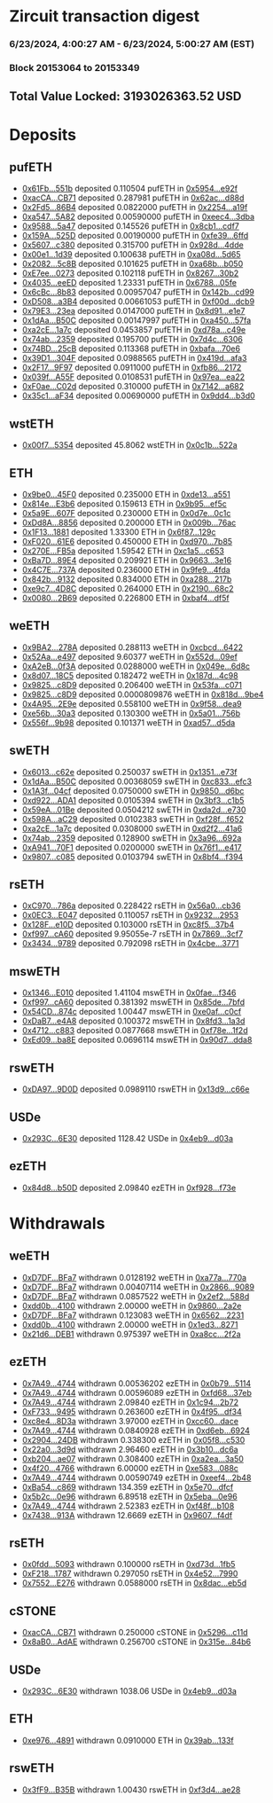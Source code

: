 # Zircuit transaction digest
### 6/23/2024, 4:00:27 AM - 6/23/2024, 5:00:27 AM (EST)
### Block 20153064 to 20153349

## Total Value Locked: 3193026363.52 USD

# Deposits
## pufETH
- [0x61Fb...551b](https://etherscan.io/address/0x61FbdDDc81807B527CE9D03dDeFBE75f9D75551b) deposited 0.110504 pufETH in [0x5954...e92f](https://etherscan.io/tx/0x61FbdDDc81807B527CE9D03dDeFBE75f9D75551b)
- [0xacCA...CB71](https://etherscan.io/address/0xacCA9aeB162f5D7d28B48f5141f1eE71243DCB71) deposited 0.287981 pufETH in [0x62ac...d88d](https://etherscan.io/tx/0xacCA9aeB162f5D7d28B48f5141f1eE71243DCB71)
- [0x2Fd5...86B4](https://etherscan.io/address/0x2Fd55370391e5E099AA300a587d93C35dd8986B4) deposited 0.0822000 pufETH in [0x2254...a19f](https://etherscan.io/tx/0x2Fd55370391e5E099AA300a587d93C35dd8986B4)
- [0xa547...5A82](https://etherscan.io/address/0xa5479448716c7cbD088244f40A76B2067E1E5A82) deposited 0.00590000 pufETH in [0xeec4...3dba](https://etherscan.io/tx/0xa5479448716c7cbD088244f40A76B2067E1E5A82)
- [0x9588...5a47](https://etherscan.io/address/0x95884CfAa84eeEc08F71E13dB48457Ae1EC15a47) deposited 0.145526 pufETH in [0x8cb1...cdf7](https://etherscan.io/tx/0x95884CfAa84eeEc08F71E13dB48457Ae1EC15a47)
- [0x159A...525D](https://etherscan.io/address/0x159A41B21ba35A2af3eb297371C116DBE07F525D) deposited 0.00190000 pufETH in [0xfe39...6ffd](https://etherscan.io/tx/0x159A41B21ba35A2af3eb297371C116DBE07F525D)
- [0x5607...c380](https://etherscan.io/address/0x5607059A32f0D7228815dD5b36A8b3e40637c380) deposited 0.315700 pufETH in [0x928d...4dde](https://etherscan.io/tx/0x5607059A32f0D7228815dD5b36A8b3e40637c380)
- [0x00e1...1d39](https://etherscan.io/address/0x00e1c6ddd1186c97FD0a620e44D884150e791d39) deposited 0.100638 pufETH in [0xa08d...5d65](https://etherscan.io/tx/0x00e1c6ddd1186c97FD0a620e44D884150e791d39)
- [0x2082...5c8B](https://etherscan.io/address/0x20822B4cF72492681131d201227bdB4124b75c8B) deposited 0.101625 pufETH in [0xa68b...b050](https://etherscan.io/tx/0x20822B4cF72492681131d201227bdB4124b75c8B)
- [0xE7ee...0273](https://etherscan.io/address/0xE7ee269a958A1917759090EA87Ea3A1123a60273) deposited 0.102118 pufETH in [0x8267...30b2](https://etherscan.io/tx/0xE7ee269a958A1917759090EA87Ea3A1123a60273)
- [0x4035...eeED](https://etherscan.io/address/0x403512d66c32DAeBe6D01889E91Ab70e2f25eeED) deposited 1.23331 pufETH in [0x6788...05fe](https://etherscan.io/tx/0x403512d66c32DAeBe6D01889E91Ab70e2f25eeED)
- [0x6cBc...8b83](https://etherscan.io/address/0x6cBc1043443e250662Fa298361845dF3Bf6f8b83) deposited 0.00957047 pufETH in [0x142b...cd99](https://etherscan.io/tx/0x6cBc1043443e250662Fa298361845dF3Bf6f8b83)
- [0xD508...a3B4](https://etherscan.io/address/0xD5089f92707E7279B13BeFe5Eb45bA015839a3B4) deposited 0.00661053 pufETH in [0xf00d...dcb9](https://etherscan.io/tx/0xD5089f92707E7279B13BeFe5Eb45bA015839a3B4)
- [0x79E3...23ea](https://etherscan.io/address/0x79E3a9197ea47E1445a2337f87F8cDeDDcEa23ea) deposited 0.0147000 pufETH in [0x8d91...e1e7](https://etherscan.io/tx/0x79E3a9197ea47E1445a2337f87F8cDeDDcEa23ea)
- [0x1dAa...B50C](https://etherscan.io/address/0x1dAa630b81FEaF23e67b50c6d1e26eCf41CfB50C) deposited 0.00147997 pufETH in [0xa450...57fa](https://etherscan.io/tx/0x1dAa630b81FEaF23e67b50c6d1e26eCf41CfB50C)
- [0xa2cE...1a7c](https://etherscan.io/address/0xa2cE0AAaC99cd1BeF2A7818b9612C9F4a91e1a7c) deposited 0.0453857 pufETH in [0xd78a...c49e](https://etherscan.io/tx/0xa2cE0AAaC99cd1BeF2A7818b9612C9F4a91e1a7c)
- [0x74ab...2359](https://etherscan.io/address/0x74ab8ea182ED1aD1e04605e653b88fd97A1b2359) deposited 0.195700 pufETH in [0x7d4c...6306](https://etherscan.io/tx/0x74ab8ea182ED1aD1e04605e653b88fd97A1b2359)
- [0x74BD...25cB](https://etherscan.io/address/0x74BD9d536882456f4F0E360FD6A68E5070Ad25cB) deposited 0.113368 pufETH in [0xbafa...70e6](https://etherscan.io/tx/0x74BD9d536882456f4F0E360FD6A68E5070Ad25cB)
- [0x39D1...304F](https://etherscan.io/address/0x39D1C79768b409E09C50519217680418bF3c304F) deposited 0.0988565 pufETH in [0x419d...afa3](https://etherscan.io/tx/0x39D1C79768b409E09C50519217680418bF3c304F)
- [0x2F17...9F97](https://etherscan.io/address/0x2F170020148f41BA8e0E00b43cf6A807090c9F97) deposited 0.0911000 pufETH in [0xfb86...2172](https://etherscan.io/tx/0x2F170020148f41BA8e0E00b43cf6A807090c9F97)
- [0x039f...A55F](https://etherscan.io/address/0x039f4A37C3F36404e89c681127Ca523AEf4AA55F) deposited 0.0108531 pufETH in [0x97ea...ea22](https://etherscan.io/tx/0x039f4A37C3F36404e89c681127Ca523AEf4AA55F)
- [0xF0ae...C02d](https://etherscan.io/address/0xF0ae25fD20cAEF69acE33EE139457DC61907C02d) deposited 0.310000 pufETH in [0x7142...a682](https://etherscan.io/tx/0xF0ae25fD20cAEF69acE33EE139457DC61907C02d)
- [0x35c1...aF34](https://etherscan.io/address/0x35c1B0C988e1A0f9bfEe3141D554C5b40858aF34) deposited 0.00690000 pufETH in [0x9dd4...b3d0](https://etherscan.io/tx/0x35c1B0C988e1A0f9bfEe3141D554C5b40858aF34)
## wstETH
- [0x00f7...5354](https://etherscan.io/address/0x00f727e5Aba932b09040d3bb28A8a9da53c45354) deposited 45.8062 wstETH in [0x0c1b...522a](https://etherscan.io/tx/0x00f727e5Aba932b09040d3bb28A8a9da53c45354)
## ETH
- [0x9be0...45F0](https://etherscan.io/address/0x9be08337a76603426AF913054F7DeeB2661245F0) deposited 0.235000 ETH in [0xde13...a551](https://etherscan.io/tx/0x9be08337a76603426AF913054F7DeeB2661245F0)
- [0x814e...E3b6](https://etherscan.io/address/0x814e1e0466b5B79219B440513C5f3668571dE3b6) deposited 0.159613 ETH in [0x9b95...ef5c](https://etherscan.io/tx/0x814e1e0466b5B79219B440513C5f3668571dE3b6)
- [0x5a9E...607F](https://etherscan.io/address/0x5a9EeA80b5B63f3518eF7a87642df5992AF8607F) deposited 0.230000 ETH in [0x0d7e...0c1c](https://etherscan.io/tx/0x5a9EeA80b5B63f3518eF7a87642df5992AF8607F)
- [0xDd8A...8856](https://etherscan.io/address/0xDd8A296C1fd98b4319e8a36A8d84E4362e958856) deposited 0.200000 ETH in [0x009b...76ac](https://etherscan.io/tx/0xDd8A296C1fd98b4319e8a36A8d84E4362e958856)
- [0x1F13...1881](https://etherscan.io/address/0x1F13996b9b1598bd241540E21E147b164E4A1881) deposited 1.33300 ETH in [0x6f87...129c](https://etherscan.io/tx/0x1F13996b9b1598bd241540E21E147b164E4A1881)
- [0xF020...61E6](https://etherscan.io/address/0xF02097cBbA8342cd4DF2B72DFae67D00A71961E6) deposited 0.450000 ETH in [0xd970...7b85](https://etherscan.io/tx/0xF02097cBbA8342cd4DF2B72DFae67D00A71961E6)
- [0x270E...FB5a](https://etherscan.io/address/0x270E4260A4c17aaEDe17bf7dd18d0B6F329BFB5a) deposited 1.59542 ETH in [0xc1a5...c653](https://etherscan.io/tx/0x270E4260A4c17aaEDe17bf7dd18d0B6F329BFB5a)
- [0xBa7D...89E4](https://etherscan.io/address/0xBa7D7c1b264159BA4e07EC2ba6d59C8dDdC789E4) deposited 0.209921 ETH in [0x9663...3e16](https://etherscan.io/tx/0xBa7D7c1b264159BA4e07EC2ba6d59C8dDdC789E4)
- [0x4C7E...737A](https://etherscan.io/address/0x4C7EBB766F3352B0cbF5ebfe07b71F63F7E5737A) deposited 0.236000 ETH in [0x9fe9...4fda](https://etherscan.io/tx/0x4C7EBB766F3352B0cbF5ebfe07b71F63F7E5737A)
- [0x842b...9132](https://etherscan.io/address/0x842bd7B0B38e32fdE3a11916a230C73A2BD89132) deposited 0.834000 ETH in [0xa288...217b](https://etherscan.io/tx/0x842bd7B0B38e32fdE3a11916a230C73A2BD89132)
- [0xe9c7...4D8C](https://etherscan.io/address/0xe9c70b145BC47638a26995f10327E7A98F3A4D8C) deposited 0.264000 ETH in [0x2190...68c2](https://etherscan.io/tx/0xe9c70b145BC47638a26995f10327E7A98F3A4D8C)
- [0x0080...2B69](https://etherscan.io/address/0x0080898abc0112aDC98a50557D8CD1A3D7892B69) deposited 0.226800 ETH in [0xbaf4...df5f](https://etherscan.io/tx/0x0080898abc0112aDC98a50557D8CD1A3D7892B69)
## weETH
- [0x9BA2...278A](https://etherscan.io/address/0x9BA2f3bd4cfB2A7b3593c86dF03097506dBc278A) deposited 0.288113 weETH in [0xcbcd...6422](https://etherscan.io/tx/0x9BA2f3bd4cfB2A7b3593c86dF03097506dBc278A)
- [0x52Aa...e497](https://etherscan.io/address/0x52Aa899454998Be5b000Ad077a46Bbe360F4e497) deposited 9.60377 weETH in [0x552d...09ef](https://etherscan.io/tx/0x52Aa899454998Be5b000Ad077a46Bbe360F4e497)
- [0xA2eB...0f3A](https://etherscan.io/address/0xA2eBcE9e8FB7580F4D36a201f967FCfdDFcb0f3A) deposited 0.0288000 weETH in [0x049e...6d8c](https://etherscan.io/tx/0xA2eBcE9e8FB7580F4D36a201f967FCfdDFcb0f3A)
- [0x8d07...18C5](https://etherscan.io/address/0x8d071760BA9F56836fD38bFD34dE46e8bee718C5) deposited 0.182472 weETH in [0x187d...4c98](https://etherscan.io/tx/0x8d071760BA9F56836fD38bFD34dE46e8bee718C5)
- [0x9825...c8D9](https://etherscan.io/address/0x98250CBe27828D76eF3a7c4e437C205c4389c8D9) deposited 0.206400 weETH in [0x53fa...c071](https://etherscan.io/tx/0x98250CBe27828D76eF3a7c4e437C205c4389c8D9)
- [0x9825...c8D9](https://etherscan.io/address/0x98250CBe27828D76eF3a7c4e437C205c4389c8D9) deposited 0.0000809876 weETH in [0x818d...9be4](https://etherscan.io/tx/0x98250CBe27828D76eF3a7c4e437C205c4389c8D9)
- [0x4A95...2E9e](https://etherscan.io/address/0x4A9588392fb9a322A06EA2A8ad440c2301662E9e) deposited 0.558100 weETH in [0x9f58...dea9](https://etherscan.io/tx/0x4A9588392fb9a322A06EA2A8ad440c2301662E9e)
- [0xe56b...30a3](https://etherscan.io/address/0xe56bD4f408412Bc7e8302E847D24cBB00a2C30a3) deposited 0.130300 weETH in [0x5a01...756b](https://etherscan.io/tx/0xe56bD4f408412Bc7e8302E847D24cBB00a2C30a3)
- [0x556f...9b98](https://etherscan.io/address/0x556fa151820241eEBa719648F0e3C0072E4A9b98) deposited 0.101371 weETH in [0xad57...d5da](https://etherscan.io/tx/0x556fa151820241eEBa719648F0e3C0072E4A9b98)
## swETH
- [0x6013...c62e](https://etherscan.io/address/0x6013ff4881Aecf3F173D761162a812878258c62e) deposited 0.250037 swETH in [0x1351...e73f](https://etherscan.io/tx/0x6013ff4881Aecf3F173D761162a812878258c62e)
- [0x1dAa...B50C](https://etherscan.io/address/0x1dAa630b81FEaF23e67b50c6d1e26eCf41CfB50C) deposited 0.00368059 swETH in [0xc833...efc3](https://etherscan.io/tx/0x1dAa630b81FEaF23e67b50c6d1e26eCf41CfB50C)
- [0x1A3f...04cf](https://etherscan.io/address/0x1A3f9c0cd9B79e7AB6c06F3905A0A332660304cf) deposited 0.0750000 swETH in [0x9850...d6bc](https://etherscan.io/tx/0x1A3f9c0cd9B79e7AB6c06F3905A0A332660304cf)
- [0xd922...ADA1](https://etherscan.io/address/0xd92234e0c53c5E819776239d25Ca43b8389eADA1) deposited 0.0105394 swETH in [0x3bf3...c1b5](https://etherscan.io/tx/0xd92234e0c53c5E819776239d25Ca43b8389eADA1)
- [0x59eA...01Be](https://etherscan.io/address/0x59eA842Fb682086CD624F3213aCf04A0d48E01Be) deposited 0.0504212 swETH in [0xda2d...e730](https://etherscan.io/tx/0x59eA842Fb682086CD624F3213aCf04A0d48E01Be)
- [0x598A...aC29](https://etherscan.io/address/0x598A28060eC9cBf4ba182fEC12f1b75ec4C4aC29) deposited 0.0102383 swETH in [0xf28f...f652](https://etherscan.io/tx/0x598A28060eC9cBf4ba182fEC12f1b75ec4C4aC29)
- [0xa2cE...1a7c](https://etherscan.io/address/0xa2cE0AAaC99cd1BeF2A7818b9612C9F4a91e1a7c) deposited 0.0308000 swETH in [0xd2f2...41a6](https://etherscan.io/tx/0xa2cE0AAaC99cd1BeF2A7818b9612C9F4a91e1a7c)
- [0x74ab...2359](https://etherscan.io/address/0x74ab8ea182ED1aD1e04605e653b88fd97A1b2359) deposited 0.128900 swETH in [0x3a96...692a](https://etherscan.io/tx/0x74ab8ea182ED1aD1e04605e653b88fd97A1b2359)
- [0xA941...70F1](https://etherscan.io/address/0xA94127B85a84C2f659d841cD01F7429e5DBb70F1) deposited 0.0200000 swETH in [0x76f1...e417](https://etherscan.io/tx/0xA94127B85a84C2f659d841cD01F7429e5DBb70F1)
- [0x9807...c085](https://etherscan.io/address/0x98071fa7DD085d03b9e306a1618459914fa2c085) deposited 0.0103794 swETH in [0x8bf4...f394](https://etherscan.io/tx/0x98071fa7DD085d03b9e306a1618459914fa2c085)
## rsETH
- [0xC970...786a](https://etherscan.io/address/0xC970aF602D5621f03C9F4b0b27099afB7C5C786a) deposited 0.228422 rsETH in [0x56a0...cb36](https://etherscan.io/tx/0xC970aF602D5621f03C9F4b0b27099afB7C5C786a)
- [0x0EC3...E047](https://etherscan.io/address/0x0EC3d234dFE52140c95eD7a6c5E218Dfb1DEE047) deposited 0.110057 rsETH in [0x9232...2953](https://etherscan.io/tx/0x0EC3d234dFE52140c95eD7a6c5E218Dfb1DEE047)
- [0x128F...e10D](https://etherscan.io/address/0x128F7238A3B4323cAe46ACb70686D4Dd8EdBe10D) deposited 0.103000 rsETH in [0xc8f5...37b4](https://etherscan.io/tx/0x128F7238A3B4323cAe46ACb70686D4Dd8EdBe10D)
- [0xf997...cA60](https://etherscan.io/address/0xf997DEfd23cB5F3E6F95302C5b75E290cC5dcA60) deposited 9.95055e-7 rsETH in [0x7869...3cf7](https://etherscan.io/tx/0xf997DEfd23cB5F3E6F95302C5b75E290cC5dcA60)
- [0x3434...9789](https://etherscan.io/address/0x34349c5569e7B846c3558961552D2202760A9789) deposited 0.792098 rsETH in [0x4cbe...3771](https://etherscan.io/tx/0x34349c5569e7B846c3558961552D2202760A9789)
## mswETH
- [0x1346...E010](https://etherscan.io/address/0x1346D6551674c6bD992155240bF235AAF97AE010) deposited 1.41104 mswETH in [0x0fae...f346](https://etherscan.io/tx/0x1346D6551674c6bD992155240bF235AAF97AE010)
- [0xf997...cA60](https://etherscan.io/address/0xf997DEfd23cB5F3E6F95302C5b75E290cC5dcA60) deposited 0.381392 mswETH in [0x85de...7bfd](https://etherscan.io/tx/0xf997DEfd23cB5F3E6F95302C5b75E290cC5dcA60)
- [0x54CD...874c](https://etherscan.io/address/0x54CDa96E02f6c79Ab8FAf9dED06891fcE4a8874c) deposited 1.00447 mswETH in [0xe0af...c0cf](https://etherscan.io/tx/0x54CDa96E02f6c79Ab8FAf9dED06891fcE4a8874c)
- [0xDaB7...e4A8](https://etherscan.io/address/0xDaB7A63030E17890c465Dcf0ceF8e9e999c4e4A8) deposited 0.100372 mswETH in [0x8fd3...1a3d](https://etherscan.io/tx/0xDaB7A63030E17890c465Dcf0ceF8e9e999c4e4A8)
- [0x4712...c883](https://etherscan.io/address/0x471205Cd4E22e106f7DE396FcEbc0BD41701c883) deposited 0.0877668 mswETH in [0xf78e...1f2d](https://etherscan.io/tx/0x471205Cd4E22e106f7DE396FcEbc0BD41701c883)
- [0xEd09...ba8E](https://etherscan.io/address/0xEd0929d5a7D8Ea1Bd1dbb3cC9b65cDD37469ba8E) deposited 0.0696114 mswETH in [0x90d7...dda8](https://etherscan.io/tx/0xEd0929d5a7D8Ea1Bd1dbb3cC9b65cDD37469ba8E)
## rswETH
- [0xDA97...9D0D](https://etherscan.io/address/0xDA97C0eEABd13c6216446053d4f7e017828C9D0D) deposited 0.0989110 rswETH in [0x13d9...c66e](https://etherscan.io/tx/0xDA97C0eEABd13c6216446053d4f7e017828C9D0D)
## USDe
- [0x293C...6E30](https://etherscan.io/address/0x293C6937D8D82e05B01335F7B33FBA0c8e256E30) deposited 1128.42 USDe in [0x4eb9...d03a](https://etherscan.io/tx/0x293C6937D8D82e05B01335F7B33FBA0c8e256E30)
## ezETH
- [0x84d8...b50D](https://etherscan.io/address/0x84d850FeBE438EA61894B870E90bBE2EAee2b50D) deposited 2.09840 ezETH in [0xf928...f73e](https://etherscan.io/tx/0x84d850FeBE438EA61894B870E90bBE2EAee2b50D)
# Withdrawals
## weETH
- [0xD7DF...BFa7](https://etherscan.io/address/0xD7DF7E085214743530afF339aFC420c7c720BFa7) withdrawn 0.0128192 weETH in [0xa77a...770a](https://etherscan.io/tx/0xD7DF7E085214743530afF339aFC420c7c720BFa7)
- [0xD7DF...BFa7](https://etherscan.io/address/0xD7DF7E085214743530afF339aFC420c7c720BFa7) withdrawn 0.00407114 weETH in [0x2866...9089](https://etherscan.io/tx/0xD7DF7E085214743530afF339aFC420c7c720BFa7)
- [0xD7DF...BFa7](https://etherscan.io/address/0xD7DF7E085214743530afF339aFC420c7c720BFa7) withdrawn 0.0857522 weETH in [0x2ef2...588d](https://etherscan.io/tx/0xD7DF7E085214743530afF339aFC420c7c720BFa7)
- [0xdd0b...4100](https://etherscan.io/address/0xdd0bba96188F6Bf2335D4B019EEd6d948ab04100) withdrawn 2.00000 weETH in [0x9860...2a2e](https://etherscan.io/tx/0xdd0bba96188F6Bf2335D4B019EEd6d948ab04100)
- [0xD7DF...BFa7](https://etherscan.io/address/0xD7DF7E085214743530afF339aFC420c7c720BFa7) withdrawn 0.123083 weETH in [0x6562...2231](https://etherscan.io/tx/0xD7DF7E085214743530afF339aFC420c7c720BFa7)
- [0xdd0b...4100](https://etherscan.io/address/0xdd0bba96188F6Bf2335D4B019EEd6d948ab04100) withdrawn 2.00000 weETH in [0x1ed3...8271](https://etherscan.io/tx/0xdd0bba96188F6Bf2335D4B019EEd6d948ab04100)
- [0x21d6...DEB1](https://etherscan.io/address/0x21d66A84Ec0C0968dE7e90E653D4E4601F9fDEB1) withdrawn 0.975397 weETH in [0xa8cc...2f2a](https://etherscan.io/tx/0x21d66A84Ec0C0968dE7e90E653D4E4601F9fDEB1)
## ezETH
- [0x7A49...4744](https://etherscan.io/address/0x7A493Be5c2ce014cD049Bf178a1ac0Db1B434744) withdrawn 0.00536202 ezETH in [0x0b79...5114](https://etherscan.io/tx/0x7A493Be5c2ce014cD049Bf178a1ac0Db1B434744)
- [0x7A49...4744](https://etherscan.io/address/0x7A493Be5c2ce014cD049Bf178a1ac0Db1B434744) withdrawn 0.00596089 ezETH in [0xfd68...37eb](https://etherscan.io/tx/0x7A493Be5c2ce014cD049Bf178a1ac0Db1B434744)
- [0x7A49...4744](https://etherscan.io/address/0x7A493Be5c2ce014cD049Bf178a1ac0Db1B434744) withdrawn 2.09840 ezETH in [0x1c94...2b72](https://etherscan.io/tx/0x7A493Be5c2ce014cD049Bf178a1ac0Db1B434744)
- [0xF733...9495](https://etherscan.io/address/0xF7339904Cea3feB0b29ed40Eb339E9B3bDb69495) withdrawn 0.263600 ezETH in [0x4f95...df34](https://etherscan.io/tx/0xF7339904Cea3feB0b29ed40Eb339E9B3bDb69495)
- [0xc8e4...8D3a](https://etherscan.io/address/0xc8e4e0af1A24DAc9e8fF1D47c08ACa6b84238D3a) withdrawn 3.97000 ezETH in [0xcc60...dace](https://etherscan.io/tx/0xc8e4e0af1A24DAc9e8fF1D47c08ACa6b84238D3a)
- [0x7A49...4744](https://etherscan.io/address/0x7A493Be5c2ce014cD049Bf178a1ac0Db1B434744) withdrawn 0.0840928 ezETH in [0xd6eb...6924](https://etherscan.io/tx/0x7A493Be5c2ce014cD049Bf178a1ac0Db1B434744)
- [0x2904...24DB](https://etherscan.io/address/0x290424483CFdf448d0D483ca523353B4156e24DB) withdrawn 0.338300 ezETH in [0x05f8...c530](https://etherscan.io/tx/0x290424483CFdf448d0D483ca523353B4156e24DB)
- [0x22a0...3d9d](https://etherscan.io/address/0x22a0816942083d46B2C1d69e4E25b687eE5e3d9d) withdrawn 2.96460 ezETH in [0x3b10...dc6a](https://etherscan.io/tx/0x22a0816942083d46B2C1d69e4E25b687eE5e3d9d)
- [0xb204...ae07](https://etherscan.io/address/0xb20493F3745dE193BdA4f8e84fb280B8e91cae07) withdrawn 0.308400 ezETH in [0xa2ea...3a50](https://etherscan.io/tx/0xb20493F3745dE193BdA4f8e84fb280B8e91cae07)
- [0x4f20...4766](https://etherscan.io/address/0x4f20aa3aAB4b6A0CdA231174607Df536e79d4766) withdrawn 6.00000 ezETH in [0xe583...088c](https://etherscan.io/tx/0x4f20aa3aAB4b6A0CdA231174607Df536e79d4766)
- [0x7A49...4744](https://etherscan.io/address/0x7A493Be5c2ce014cD049Bf178a1ac0Db1B434744) withdrawn 0.00590749 ezETH in [0xeef4...2b48](https://etherscan.io/tx/0x7A493Be5c2ce014cD049Bf178a1ac0Db1B434744)
- [0xBa54...c869](https://etherscan.io/address/0xBa5477241De3cE80A8DfC2b8Fc90c9FAb1E8c869) withdrawn 134.359 ezETH in [0x5e70...dfcf](https://etherscan.io/tx/0xBa5477241De3cE80A8DfC2b8Fc90c9FAb1E8c869)
- [0x5b2c...0e96](https://etherscan.io/address/0x5b2c9AB6AADff63E30661BF0Bb87c84B7e790e96) withdrawn 6.89518 ezETH in [0x5eba...0e96](https://etherscan.io/tx/0x5b2c9AB6AADff63E30661BF0Bb87c84B7e790e96)
- [0x7A49...4744](https://etherscan.io/address/0x7A493Be5c2ce014cD049Bf178a1ac0Db1B434744) withdrawn 2.52383 ezETH in [0xf48f...b108](https://etherscan.io/tx/0x7A493Be5c2ce014cD049Bf178a1ac0Db1B434744)
- [0x7438...913A](https://etherscan.io/address/0x7438B42d2dC59D089E2527D706563dC9b40b913A) withdrawn 12.6669 ezETH in [0x9607...f4df](https://etherscan.io/tx/0x7438B42d2dC59D089E2527D706563dC9b40b913A)
## rsETH
- [0x0fdd...5093](https://etherscan.io/address/0x0fdd53Df9442AbB5B9d46CfA55418dE7a64A5093) withdrawn 0.100000 rsETH in [0xd73d...1fb5](https://etherscan.io/tx/0x0fdd53Df9442AbB5B9d46CfA55418dE7a64A5093)
- [0xF218...1787](https://etherscan.io/address/0xF218e9DB5a80F0faB86a7602c9A4f1d28F5f1787) withdrawn 0.297050 rsETH in [0x4e52...7990](https://etherscan.io/tx/0xF218e9DB5a80F0faB86a7602c9A4f1d28F5f1787)
- [0x7552...E276](https://etherscan.io/address/0x755295062dC1bBfBD59764BB4D8e7a38494aE276) withdrawn 0.0588000 rsETH in [0x8dac...eb5d](https://etherscan.io/tx/0x755295062dC1bBfBD59764BB4D8e7a38494aE276)
## cSTONE
- [0xacCA...CB71](https://etherscan.io/address/0xacCA9aeB162f5D7d28B48f5141f1eE71243DCB71) withdrawn 0.250000 cSTONE in [0x5296...c11d](https://etherscan.io/tx/0xacCA9aeB162f5D7d28B48f5141f1eE71243DCB71)
- [0x8aB0...AdAE](https://etherscan.io/address/0x8aB01Feff6486337606Daa57426e37f1b9dFAdAE) withdrawn 0.256700 cSTONE in [0x315e...84b6](https://etherscan.io/tx/0x8aB01Feff6486337606Daa57426e37f1b9dFAdAE)
## USDe
- [0x293C...6E30](https://etherscan.io/address/0x293C6937D8D82e05B01335F7B33FBA0c8e256E30) withdrawn 1038.06 USDe in [0x4eb9...d03a](https://etherscan.io/tx/0x293C6937D8D82e05B01335F7B33FBA0c8e256E30)
## ETH
- [0xe976...4891](https://etherscan.io/address/0xe976443bBd183843DB91571c88d689b53fd64891) withdrawn 0.0910000 ETH in [0x39ab...133f](https://etherscan.io/tx/0xe976443bBd183843DB91571c88d689b53fd64891)
## rswETH
- [0x3fF9...B35B](https://etherscan.io/address/0x3fF987c5c2b0e226ad73b83d46A2fe978E8bB35B) withdrawn 1.00430 rswETH in [0xf3d4...ae28](https://etherscan.io/tx/0x3fF987c5c2b0e226ad73b83d46A2fe978E8bB35B)
